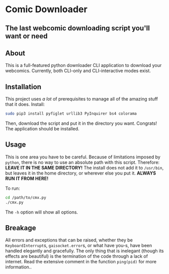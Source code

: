 # Comic Downloader
## The last webcomic downloading script you'll want or need

## About
This is a full-featured python downloader CLI application to download your webcomics. Currently, both CLI-only and CLI-interactive modes exist.

## Installation
This project uses _a lot_ of prerequisites to manage all of the amazing stuff that it does. Install:
```sh
sudo pip3 install pyfiglet urllib3 PyInquirer bs4 colorama
```
Then, download the script and put it in the directory you want.
Congrats! The application should be installed.
## Usage
This is one area you have to be careful. Because of limitations imposed by `python`, there is no way to use an absolute path with this script. Therefore: __LEAVE IT IN THE SAME DIRECTORY!__ The install does not add it to `/usr/bin`, but leaves it in the home directory, or wherever else you put it. __ALWAYS RUN IT FROM HERE!__

To run:
```sh
cd /path/to/cmx.py
./cmx.py
```
The `-h` option will show all options.

## Breakage
All errors and exceptions that can be raised, whether they be `KeyboardInterrupt`s, `gaisocket.error`s, or what have you-s, have been handled elegantly and gracefully. 
The only thing that is inelegant (though its effects are beautiful) is the termination of the code through a lack of internet. Read the extensive comment in the function `ping(pid)` for more information..
